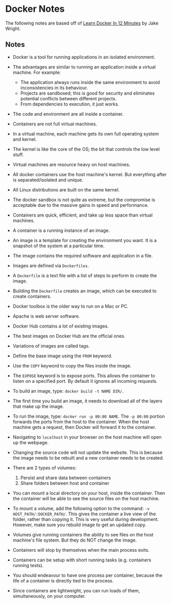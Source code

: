 # Docker Notes

The following notes are based off of [Learn Docker In 12 Minutes](https://www.youtube.com/watch?v=YFl2mCHdv24) by Jake Wright.

## Notes

- Docker is a tool for running applications in an isolated environment.

- The advantages are similar to running an application inside a virtual machine. For example:
    - The application always runs inside the same environment to avoid inconsistencies in its behaviour.
    - Projects are sandboxed; this is good for security and eliminates potential conflicts between different projects.
    - From dependencies to execution, it just works.

- The code and environment are all inside a container.

- Containers are not full virtual machines.

- In a virtual machine, each machine gets its own full operating system and kernel.

- The kernel is like the core of the OS; the bit that controls the low level stuff.

- Virtual machines are resource heavy on host machines.

- All docker containers use the host machine's kernel. But everything after is separated/isolated and unique.

- All Linux distributions are built on the same kernel.

- The docker sandbox is not quite as extreme, but the compromise is acceptable due to the massive gains in speed and performance.

- Containers are quick, efficient, and take up less space than virtual machines.

- A container is a running instance of an image.

- An image is a template for creating the environment you want. It is a snapshot of the system at a particular time.

- The image contains the required software and application in a file.

- Images are defined via `Dockerfiles`.

- A `Dockerfile` is a text file with a list of steps to perform to create the image.

- Building the `Dockerfile` creates an image, which can be executed to create containers.

- Docker toolbox is the older way to run on a Mac or PC.

- Apache is web server software.

- Docker Hub contains a lot of existing images.

- The best images on Docker Hub are the official ones.

- Variations of images are called tags.

- Define the base image using the `FROM` keyword.

- Use the `COPY` keyword to copy the files inside the image.

- The `EXPOSE` keyword is to expose ports. This allows the container to listen on a specified port. By default it ignores all incoming requests.

- To build an image, type: `docker build -t NAME DIR/`.

- The first time you build an image, it needs to download all of the layers that make up the image.

- To run the image, type: `docker run -p 80:80 NAME`. The `-p 80:80` portion forwards the ports from the host to the container. When the host machine gets a request, then Docker will forward it to the container.

- Navigating to `localhost` in your browser on the host machine will open up the webpage.

- Changing the source code will not update the website. This is because the image needs to be rebuilt and a new container needs to be created.

- There are 2 types of volumes:
    1. Persist and share data between containers
    2. Share folders between host and container

- You can mount a local directory on your host, inside the container. Then the container will be able to see the source files on the host machine.

- To mount a volume, add the following option to the command: `-v HOST_PATH/:DOCKER_PATH/`. This gives the container a live view of the folder, rather than copying it. This is very useful during development. However, make sure you rebuild image to get an updated copy.

- Volumes give running containers the ability to see files on the host machine's file system. But they do NOT change the image.

- Containers will stop by themselves when the main process exits.

- Containers can be setup with short running tasks (e.g. containers running tests).

- You should endeavour to have one process per container, because the life of a container is directly tied to the process.

- Since containers are lightweight, you can run loads of them, simultaneously, on your computer.
